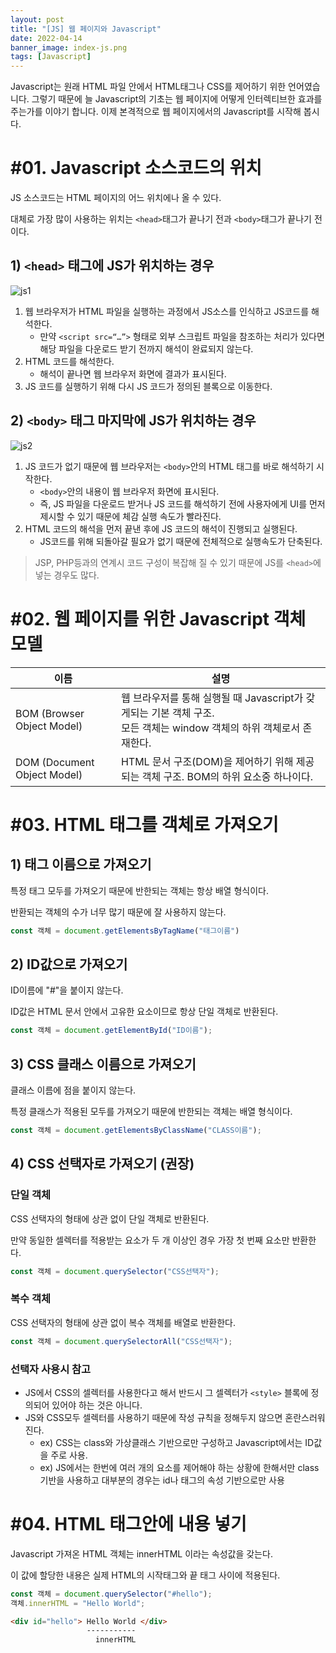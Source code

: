 ```yaml
---
layout: post
title: "[JS] 웹 페이지와 Javascript"
date: 2022-04-14
banner_image: index-js.png
tags: [Javascript]
---
```


Javascript는 원래 HTML 파일 안에서 HTML태그나 CSS를 제어하기 위한 언어였습니다. 그렇기 때문에 늘 Javascript의 기초는 웹 페이지에 어떻게 인터렉티브한 효과를 주는가를 이야기 합니다. 이제 본격적으로 웹 페이지에서의 Javascript를 시작해 봅시다.

<!--more-->

# #01. Javascript 소스코드의 위치

JS 소스코드는 HTML 페이지의 어느 위치에나 올 수 있다.

대체로 가장 많이 사용하는 위치는 `<head>`태그가 끝나기 전과 `<body>`태그가 끝나기 전이다.

## 1) `<head>` 태그에 JS가 위치하는 경우

![js1](res/js1.png)

1. 웹 브라우저가 HTML 파일을 실행하는 과정에서 JS소스를 인식하고 JS코드를 해석한다.
   - 만약 `<script src=“…”>` 형태로 외부 스크립트 파일을 참조하는 처리가 있다면 해당 파일을 다운로드 받기 전까지 해석이 완료되지 않는다.
2. HTML 코드를 해석한다.
   - 해석이 끝나면 웹 브라우저 화면에 결과가 표시된다.
3. JS 코드를 실행하기 위해 다시 JS 코드가 정의된 블록으로 이동한다.

## 2) `<body>` 태그 마지막에 JS가 위치하는 경우

![js2](res/js2.png)

1. JS 코드가 없기 때문에 웹 브라우저는 `<body>`안의 HTML 태그를 바로 해석하기 시작한다.
    - `<body>`안의 내용이 웹 브라우저 화면에 표시된다.
    - 즉, JS 파일을 다운로드 받거나 JS 코드를 해석하기 전에 사용자에게 UI를 먼저 제시할 수 있기 때문에 체감 실행 속도가 빨라진다.
2. HTML 코드의 해석을 먼저 끝낸 후에 JS 코드의 해석이 진행되고 실행된다.
    - JS코드를 위해 되돌아갈 필요가 없기 때문에 전체적으로 실행속도가 단축된다.

> JSP, PHP등과의 연계시 코드 구성이 복잡해 질 수 있기 때문에 JS를 `<head>`에 넣는 경우도 많다.

# #02. 웹 페이지를 위한 Javascript 객체 모델

| 이름 | 설명 | 
|---|---|
| BOM (Browser Object Model) | 웹 브라우저를 통해 실행될 때 Javascript가 갖게되는 기본 객체 구조.<br/>모든 객체는 window 객체의 하위 객체로서 존재한다. |
| DOM (Document Object Model) | HTML 문서 구조(DOM)을 제어하기 위해 제공되는 객체 구조. BOM의 하위 요소중 하나이다. |


# #03. HTML 태그를 객체로 가져오기

## 1) 태그 이름으로 가져오기

특정 태그 모두를 가져오기 때문에 반한되는 객체는 항상 배열 형식이다.

반환되는 객체의 수가 너무 많기 때문에 잘 사용하지 않는다.

```js
const 객체 = document.getElementsByTagName("태그이름")
```

## 2) ID값으로 가져오기

ID이름에 "#"을 붙이지 않는다.

ID값은 HTML 문서 안에서 고유한 요소이므로 항상 단일 객체로 반환된다.

```js
const 객체 = document.getElementById("ID이름");
```

## 3) CSS 클래스 이름으로 가져오기

클래스 이름에 점을 붙이지 않는다.

특정 클래스가 적용된 모두를 가져오기 때문에 반한되는 객체는 배열 형식이다.

```js
const 객체 = document.getElementsByClassName("CLASS이름");
```

## 4) CSS 선택자로 가져오기 (권장)

### 단일 객체 

CSS 선택자의 형태에 상관 없이 단일 객체로 반환된다.

만약 동일한 셀렉터를 적용받는 요소가 두 개 이상인 경우 가장 첫 번째 요소만 반환한다.

```js
const 객체 = document.querySelector("CSS선택자");
```

### 복수 객체

CSS 선택자의 형태에 상관 없이 복수 객체를 배열로 반환한다.

```js
const 객체 = document.querySelectorAll("CSS선택자");
```

### 선택자 사용시 참고

- JS에서 CSS의 셀렉터를 사용한다고 해서 반드시 그 셀렉터가 `<style>` 블록에 정의되어 있어야 하는 것은 아니다.
- JS와 CSS모두 셀렉터를 사용하기 때문에 작성 규칙을 정해두지 않으면 혼란스러워 진다.
  - ex) CSS는 class와 가상클래스 기반으로만 구성하고 Javascript에서는 ID값을 주로 사용.
  - ex) JS에서는 한번에 여러 개의 요소를 제어해야 하는 상황에 한해서만 class 기반을 사용하고 대부분의 경우는 id나 태그의 속성 기반으로만 사용


# #04. HTML 태그안에 내용 넣기

Javascript 가져온 HTML 객체는 innerHTML 이라는 속성값을 갖는다.

이 값에 할당한 내용은 실제 HTML의 시작태그와 끝 태그 사이에 적용된다.

```js
const 객체 = document.querySelector("#hello");
객체.innerHTML = "Hello World";
```

```html
<div id="hello"> Hello World </div>
                 -----------
                   innerHTML
```